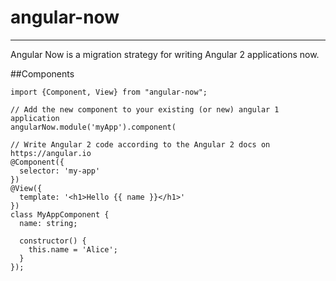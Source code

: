 # angular-now
----

Angular Now is a migration strategy for writing Angular 2 applications now.

##Components

```
import {Component, View} from "angular-now";

// Add the new component to your existing (or new) angular 1 application
angularNow.module('myApp').component(

// Write Angular 2 code according to the Angular 2 docs on https://angular.io
@Component({
  selector: 'my-app'
})
@View({
  template: '<h1>Hello {{ name }}</h1>'
})
class MyAppComponent {
  name: string;
  
  constructor() {
    this.name = 'Alice';
  }
});
```